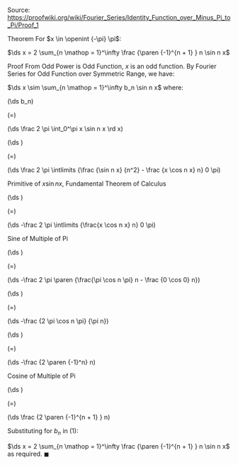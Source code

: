 # 

Source: https://proofwiki.org/wiki/Fourier_Series/Identity_Function_over_Minus_Pi_to_Pi/Proof_1

Theorem
For $x \in \openint {-\pi} \pi$:

$\ds x = 2 \sum_{n \mathop = 1}^\infty \frac {\paren {-1}^{n + 1} } n \sin n x$


Proof
From Odd Power is Odd Function, $x$ is an odd function.
By Fourier Series for Odd Function over Symmetric Range, we have:

$\ds x \sim \sum_{n \mathop = 1}^\infty b_n \sin n x$
where:














\(\ds b_n\)

\(=\)







\(\ds \frac 2 \pi \int_0^\pi x \sin n x \rd x\)




















\(\ds \)

\(=\)







\(\ds \frac 2 \pi \intlimits {\frac {\sin n x} {n^2} - \frac {x \cos n x} n} 0 \pi\)





Primitive of $x \sin n x$, Fundamental Theorem of Calculus














\(\ds \)

\(=\)







\(\ds -\frac 2 \pi \intlimits {\frac{x \cos n x} n} 0 \pi\)





Sine of Multiple of Pi














\(\ds \)

\(=\)







\(\ds -\frac 2 \pi \paren {\frac{\pi \cos n \pi} n - \frac {0 \cos 0} n}\)




















\(\ds \)

\(=\)







\(\ds -\frac {2 \pi \cos n \pi} {\pi n}\)




















\(\ds \)

\(=\)







\(\ds -\frac {2 \paren {-1}^n} n\)





Cosine of Multiple of Pi














\(\ds \)

\(=\)







\(\ds \frac {2 \paren {-1}^{n + 1} } n\)










Substituting for $b_n$ in $(1)$: 

$\ds x = 2 \sum_{n \mathop = 1}^\infty \frac {\paren {-1}^{n + 1} } n \sin n x$
as required. 
$\blacksquare$






